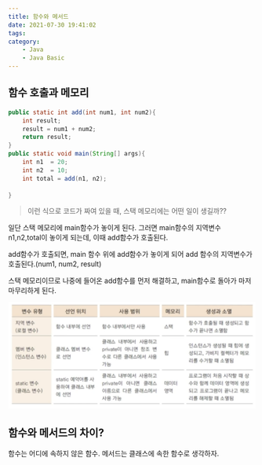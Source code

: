 ```yaml
---
title: 함수와 메서드
date: 2021-07-30 19:41:02
tags:
category:
    - Java
    - Java Basic
---
```


## 함수 호출과 메모리

```java
public static int add(int num1, int num2){
    int result;
    result = num1 + num2;
    return result;
}
public static void main(String[] args){
    int n1  = 20;
    int n2  = 10;
    int total = add(n1, n2);

}
```
> 이런 식으로 코드가 짜여 있을 때, 스택 메모리에는 어떤 일이 생길까??

일단 스택 메모리에 main함수가 놓이게 된다.
그러면 main함수의 지역변수 n1,n2,total이 놓이게 되는데, 이때 add함수가 호출된다.


add함수가 호출되면, main 함수 위에 add함수가 놓이게 되어 add 함수의 지역변수가 호출된다.(num1, num2, result)


스택 메모리이므로 나중에 들어온 add함수를 먼저 해결하고, main함수로 돌아가 마저 마무리하게 된다.

![](/img/javaBasic/java1-1.png)
## 함수와 메서드의 차이?

함수는 어디에 속하지 않은 함수. 메서드는 클래스에 속한 함수로 생각하자.